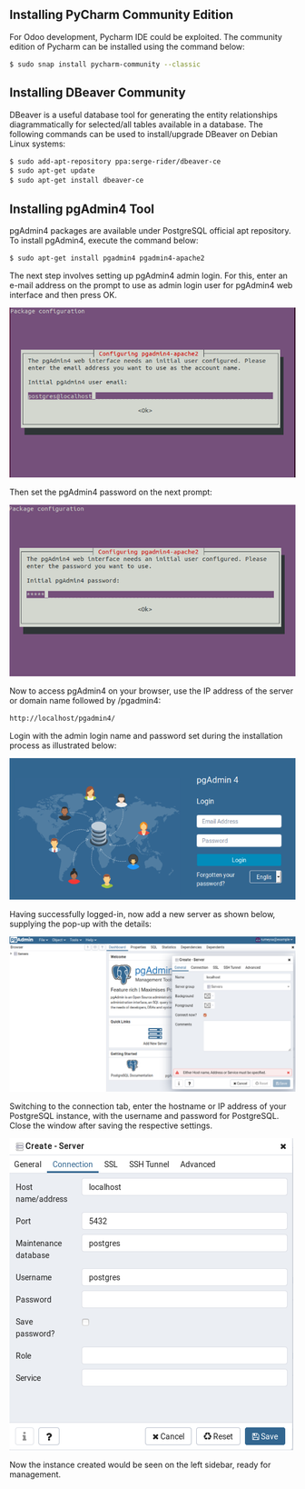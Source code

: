 ## Installing PyCharm Community Edition
For Odoo development, Pycharm IDE could be exploited. The community edition of Pycharm can be installed using the command below:
```sh
$ sudo snap install pycharm-community --classic
```

## Installing DBeaver Community

DBeaver is a useful database tool for generating the entity relationships diagrammatically for selected/all tables available in a database. The following commands can be used to install/upgrade DBeaver on Debian Linux systems:

```sh
$ sudo add-apt-repository ppa:serge-rider/dbeaver-ce
$ sudo apt-get update
$ sudo apt-get install dbeaver-ce 
```

## Installing pgAdmin4 Tool
pgAdmin4 packages are available under PostgreSQL official apt repository. To install pgAdmin4, execute the command below:

```sh
$ sudo apt-get install pgadmin4 pgadmin4-apache2
```
The next step involves setting up pgAdmin4 admin login. For this, enter an e-mail address on the prompt to use as admin login user for pgAdmin4 web interface and then press OK.

![](/images/pgAmin_prompt1.png)

Then set the pgAdmin4 password on the next prompt:

![](/images/prompt2.png)

Now to access pgAdmin4 on your browser, use the IP address of the server or domain name followed by /pgadmin4: 

```sh
http://localhost/pgadmin4/
```
Login with the admin login name and password set during the installation process as illustrated below:

![](/images/pgadmi4_login_page.png)

Having successfully logged-in, now add a new server as shown below, supplying the pop-up with the details:

![](/images/pgadmin_new_server.png)

Switching to the connection tab, enter the hostname or IP address of your PostgreSQL instance, with the username and password for PostgreSQL. Close the window after saving the respective settings.

![](/images/create_server_conn.png)

Now the instance created would be seen on the left sidebar, ready for management.
